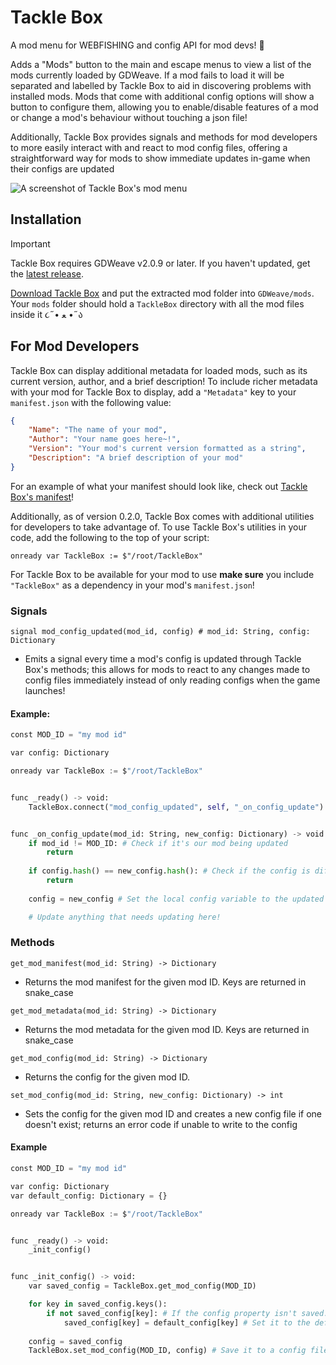 # Tackle Box
A mod menu for WEBFISHING and config API for mod devs! 🎣

Adds a "Mods" button to the main and escape menus to view a list of the mods currently loaded by GDWeave. If a mod fails to load it will be separated and labelled by Tackle Box to aid in discovering problems with installed mods. Mods that come with additional config options will show a button to configure them, allowing you to enable/disable features of a mod or change a mod's behaviour without touching a json file!

Additionally, Tackle Box provides signals and methods for mod developers to more easily interact with and react to mod config files, offering a straightforward way for mods to show immediate updates in-game when their configs are updated

![A screenshot of Tackle Box's mod menu](https://github.com/user-attachments/assets/1c2ae01c-2ce7-4381-bde9-cd82ed3ec238)

## Installation
> [!IMPORTANT]  
> Tackle Box requires GDWeave v2.0.9 or later. If you haven't updated, get the [latest release](https://github.com/NotNite/GDWeave/releases/latest/).

[Download Tackle Box](https://github.com/puppy-girl/TackleBox/releases/latest/download/TackleBox.zip) and put the extracted mod folder into `GDWeave/mods`. Your `mods` folder should hold a `TackleBox` directory with all the mod files inside it ૮˶• ﻌ •˶ა

## For Mod Developers
Tackle Box can display additional metadata for loaded mods, such as its current version, author, and a brief description! To include richer metadata with your mod for Tackle Box to display, add a `"Metadata"` key to your `manifest.json` with the following value:
```json
{
    "Name": "The name of your mod",
    "Author": "Your name goes here~!",
    "Version": "Your mod's current version formatted as a string",
    "Description": "A brief description of your mod"
}
```
For an example of what your manifest should look like, check out [Tackle Box's manifest](https://github.com/puppy-girl/TackleBox/blob/main/manifest.json)!

Additionally, as of version 0.2.0, Tackle Box comes with additional utilities for developers to take advantage of. To use Tackle Box's utilities in your code, add the following to the top of your script:

`onready var TackleBox := $"/root/TackleBox"`

For Tackle Box to be available for your mod to use **make sure** you include `"TackleBox"` as a dependency in your mod's `manifest.json`!

### Signals

`signal mod_config_updated(mod_id, config) # mod_id: String, config: Dictionary`

- Emits a signal every time a mod's config is updated through Tackle Box's methods; this allows for mods to react to any changes made to config files immediately instead of only reading configs when the game launches!

#### Example:

```py
const MOD_ID = "my mod id"

var config: Dictionary

onready var TackleBox := $"/root/TackleBox"


func _ready() -> void:
    TackleBox.connect("mod_config_updated", self, "_on_config_update")


func _on_config_update(mod_id: String, new_config: Dictionary) -> void:
    if mod_id != MOD_ID: # Check if it's our mod being updated
        return
    
    if config.hash() == new_config.hash(): # Check if the config is different
        return
    
    config = new_config # Set the local config variable to the updated config

    # Update anything that needs updating here!
```

### Methods

`get_mod_manifest(mod_id: String) -> Dictionary`

- Returns the mod manifest for the given mod ID. Keys are returned in snake_case

`get_mod_metadata(mod_id: String) -> Dictionary`

- Returns the mod metadata for the given mod ID. Keys are returned in snake_case

`get_mod_config(mod_id: String) -> Dictionary`

- Returns the config for the given mod ID.

`set_mod_config(mod_id: String, new_config: Dictionary) -> int`

- Sets the config for the given mod ID and creates a new config file if one doesn't exist; returns an error code if unable to write to the config

#### Example

```py
const MOD_ID = "my mod id"

var config: Dictionary
var default_config: Dictionary = {}

onready var TackleBox := $"/root/TackleBox"


func _ready() -> void:
    _init_config()


func _init_config() -> void:
    var saved_config = TackleBox.get_mod_config(MOD_ID)

    for key in saved_config.keys():
        if not saved_config[key]: # If the config property isn't saved...
            saved_config[key] = default_config[key] # Set it to the default
    
    config = saved_config
    TackleBox.set_mod_config(MOD_ID, config) # Save it to a config file!
```
